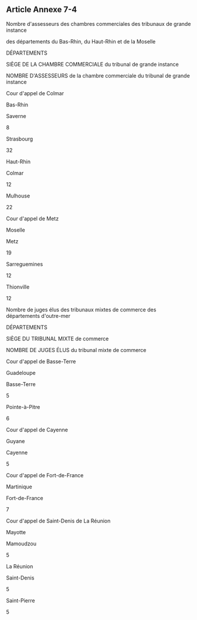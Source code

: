 Article Annexe 7-4
----
Nombre d'assesseurs des chambres commerciales des tribunaux de grande instance

des départements du Bas-Rhin, du Haut-Rhin et de la Moselle


DÉPARTEMENTS

SIÈGE DE LA CHAMBRE COMMERCIALE du tribunal de grande instance

NOMBRE D'ASSESSEURS de la chambre commerciale du tribunal de grande instance

Cour d'appel de Colmar


Bas-Rhin

Saverne

8


Strasbourg

32


Haut-Rhin

Colmar

12


Mulhouse

22

Cour d'appel de Metz


Moselle

Metz

19


Sarreguemines

12


Thionville

12

Nombre de juges élus des tribunaux mixtes de commerce des départements
d'outre-mer


DÉPARTEMENTS

SIÈGE DU TRIBUNAL MIXTE de commerce

NOMBRE DE JUGES ÉLUS du tribunal mixte de commerce

Cour d'appel de Basse-Terre


Guadeloupe

Basse-Terre

5


Pointe-à-Pitre

6

Cour d'appel de Cayenne


Guyane

Cayenne

5

Cour d'appel de Fort-de-France


Martinique

Fort-de-France

7

Cour d'appel de Saint-Denis de La Réunion


Mayotte

Mamoudzou

5


La Réunion

Saint-Denis

5


Saint-Pierre

5
